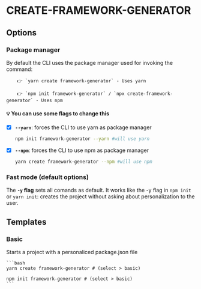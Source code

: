 # CREATE-FRAMEWORK-GENERATOR

## Options

### Package manager

By default the CLI uses the package manager used for invoking the command:

        👉 `yarn create framework-generator` - Uses yarn

        👉 `npm init framework-generator` / `npx create-framework-generator` - Uses npm

#### 💡 You can use some flags to change this

- [x] **`--yarn`**: forces the CLI to use yarn as package manager

  ```bash
  npm init framework-generator --yarn #will use yarn
  ```

- [x] **`--npm`**: forces the CLI to use npm as package manager

  ```bash
  yarn create framework-generator --npm #will use npm
  ```

### Fast mode (default options)

The **`-y` flag** sets all comands as default. It works like the -y flag in `npm init` or `yarn init`: creates the project without asking about personalization to the user.

## Templates

### Basic

Starts a project with a personaliced package.json file

    ```bash
    yarn create framework-generator # (select > basic)

    npm init framework-generator # (select > basic)
    ```
